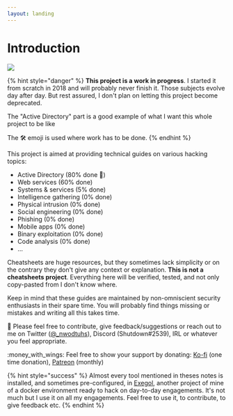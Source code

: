 ```yaml
---
layout: landing
---
```


# Introduction

![](.gitbook/assets/thr\_preview\_2.png)

{% hint style="danger" %}
**This project is a work in progress**. I started it from scratch in 2018 and will probably never finish it. Those subjects evolve day after day. But rest assured, I don't plan on letting this project become deprecated.&#x20;

The "Active Directory" part is a good example of what I want this whole project to be like

The 🛠️ emoji is used where work has to be done.
{% endhint %}

This project is aimed at providing technical guides on various hacking topics:

* Active Directory (80% done :tada:)
* Web services (60% done)
* Systems & services (5% done)
* Intelligence gathering (0% done)
* Physical intrusion (0% done)
* Social engineering (0% done)
* Phishing (0% done)
* Mobile apps (0% done)
* Binary exploitation (0% done)
* Code analysis (0% done)
* ...

Cheatsheets are huge resources, but they sometimes lack simplicity or on the contrary they don't give any context or explanation. **This is not a cheatsheets project**. Everything here will be verified, tested, and not only copy-pasted from I don't know where.

Keep in mind that these guides are maintained by non-omniscient security enthusiasts in their spare time. You will probably find things missing or mistakes and writing all this takes time.

:mega: Please feel free to contribute, give feedback/suggestions or reach out to me on Twitter ([@\_nwodtuhs](https://twitter.com/\_nwodtuhs)), Discord (Shutdown#2539), IRL or whatever you feel appropriate.

:money\_with\_wings: Feel free to show your support by donating: [Ko-fi](https://ko-fi.com/the\_real\_slim\_shutdown) (one time donation), [Patreon](https://www.patreon.com/nwodtuhs) (monthly)

{% hint style="success" %}
Almost every tool mentioned in theses notes is installed, and sometimes pre-configured, in [Exegol](https://github.com/ShutdownRepo/Exegol), another project of mine of a docker environment ready to hack on day-to-day engagements. It's not much but I use it on all my engagements. Feel free to use it, to contribute, to give feedback etc.
{% endhint %}
